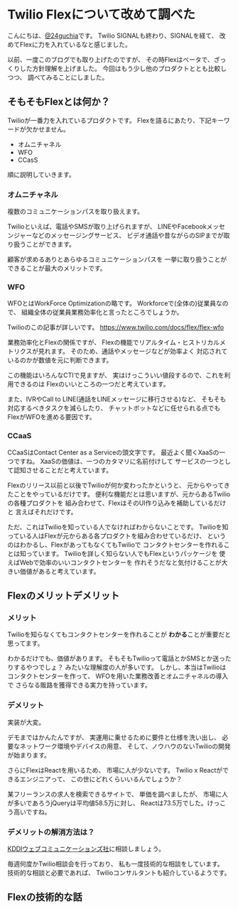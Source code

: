 # Twilio Flexについて改めて調べた

こんにちは、[@24guchia](https://twitter.com/24guchia)です。
Twilio SIGNALも終わり、SIGNALを経て、
改めてFlexに力を入れているなと感じました。

以前、一度このブログでも取り上げたのですが、
その時Flexはベータで、ざっくりした方針理解を上げました。
今回はもう少し他のプロダクトととも比較しつつ、
調べてみることにしました。

## そもそもFlexとは何か？

Twilioが一番力を入れているプロダクトです。
Flexを語るにあたり、下記キーワードが欠かせません。

* オムニチャネル
* WFO
* CCasS

順に説明していきます。

### オムニチャネル

複数のコミュニケーションパスを取り扱えます。

Twilioといえば、電話やSMSが取り上げられますが、
LINEやFacebookメッセンジャーなどのメッセージングサービス、
ビデオ通話や昔ながらのSIPまでが取り扱うことができます。

顧客が求めるありとあらゆるコミュニケーションパスを
一挙に取り扱うことができることが最大のメリットです。

### WFO

WFOとはWorkForce Optimizationの略です。
Workforceで(全体の)従業員なので、
組織全体の従業員業務効率化と言ったところでしょうか。

Twilioのこの記事が詳しいです。
https://www.twilio.com/docs/flex/flex-wfo

業務効率化とFlexの関係ですが、
Flexの機能でリアルタイム・ヒストリカルメトリクスが見れます。
そのため、通話やメッセージなどが効率よく
対応されているのかが数値を元に判断できます。

この機能はいろんなCTIで見ますが、
実はけっこういい値段するので、これを利用できるのは
Flexのいいところの一つだと考えています。

また、IVRやCall to LINE(通話をLINEメッセージに移行させる)など、
そもそも対応するべきタスクを減らしたり、
チャットボットなどに任せられる点でも
FlexがWFOを進める要因です。

### CCaaS

CCaaSはContact Center as a Serviceの頭文字です。
最近よく聞くXaaSの一つですね。
XaaSの価値は、一つのカタマリに名前付けして
サービスの一つとして認知させることだと考えています。

Flexのリリース以前と以後でTwilioが何か変わったかというと、
元からやってきたことをやっているだけです。
便利な機能だとは思いますが、元からあるTwilioの各種プロダクトを
組み合わせて、FlexはそのUI作り込みを補助しているだけと
言えばそれだけです。

ただ、これはTwilioを知っている人でなければわからないことです。
Twilioを知っている人はFlexが元からある各プロダクトを組み合わせているだけ、
というのはわかるし、FlexがあってもなくてもTwilioで
コンタクトセンターを作れることは知っています。
Twilioを詳しく知らない人でもFlexというパッケージを
使えばWebで効率のいいコンタクトセンターを
作れそうだなと気付けることが大きい価値があると考えています。

## Flexのメリットデメリット

### メリット

Twilioを知らなくてもコンタクトセンターを作れることが
**わかる**ことが重要だと思ってます。

わかるだけでも、価値があります。
そもそもTwilioって電話とかSMSとか送ったりするやつでしょ？
みたいな理解度の人が多いです。
しかし、本当はTwilioはコンタクトセンターを作って、
WFOを用いた業務改善とオムニチャネルの導入で
さらなる販路を獲得できる実力を持っています。

### デメリット

実装が大変。

デモまではかんたんですが、
実運用に乗せるために要件と仕様を洗い出し、
必要なネットワーク環境やデバイスの用意、
そして、ノウハウのないTwilioの開発が始まります。

さらにFlexはReactを用いるため、
市場に人が少ないです。
Twilio x Reactができるエンジニアって、
この世にどれくらいいるんでしょうか？

某フリーランスの求人を検索できるサイトで、
単価を調べましたが、
市場に人が多いであろうjQueryは平均値58.5万に対し、
Reactは73.5万でした。けっこう高いですね。

### デメリットの解消方法は？

[KDDIウェブコミュニケーションズ社](https://twilio.kddi-web.com/)に相談しましょう。

毎週何度かTwilio相談会を行っており、
私も一度技術的な相談をしています。
技術的な相談と必要であれば、
Twilioコンサルタントも紹介しているようです。

## Flexの技術的な話

